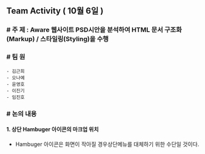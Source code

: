 ## Team Activity ( 10월 6일 )

### # 주 제 : Aware 웹사이트 PSD시안을 분석하여 HTML 문서 구조화(Markup) / 스타일링(Styling)을 수행

### # 팀 원
    - 김근희
    - 오나예 
    - 윤영호
    - 이진기 
    - 임진호

### # 논의 내용

#### 1. 상단 Hambuger 아이콘의 마크업 위치
* Hambuger 아이콘은 화면이 작아질 경우상단메뉴를 대체하기 위한 수단일 것이다.




